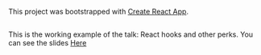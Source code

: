 This project was bootstrapped with [Create React App](https://github.com/facebook/create-react-app).

##

This is the working example of the talk: React hooks and other perks.
You can see the slides [Here](https://gustavo-salazar.github.io/ProteinFamiliesTalks/react2020.html)